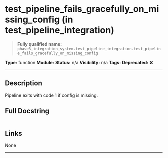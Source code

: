 # test_pipeline_fails_gracefully_on_missing_config (in test_pipeline_integration)
> **Fully qualified name:** `phase3_integration_system.test_pipeline_integration.test_pipeline_fails_gracefully_on_missing_config`

**Type:** function
**Module:** 
**Status:** n/a
**Visibility:** n/a
**Tags:** 
**Deprecated:** ❌

---

## Description
Pipeline exits with code 1 if config is missing.

## Full Docstring
```

```

## Links
None

---
